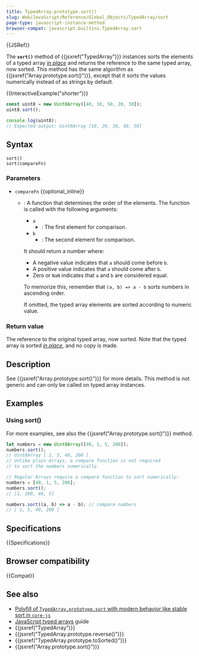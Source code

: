```yaml
---
title: TypedArray.prototype.sort()
slug: Web/JavaScript/Reference/Global_Objects/TypedArray/sort
page-type: javascript-instance-method
browser-compat: javascript.builtins.TypedArray.sort
---
```


{{JSRef}}

The **`sort()`** method of {{jsxref("TypedArray")}} instances sorts the elements of a typed array _[in place](https://en.wikipedia.org/wiki/In-place_algorithm)_ and returns the reference to the same typed array, now sorted. This method has the same algorithm as {{jsxref("Array.prototype.sort()")}}, except that it sorts the values numerically instead of as strings by default.

{{InteractiveExample("shorter")}}

```js interactive-example
const uint8 = new Uint8Array([40, 10, 50, 20, 30]);
uint8.sort();

console.log(uint8);
// Expected output: Uint8Array [10, 20, 30, 40, 50]

```

## Syntax

```js-nolint
sort()
sort(compareFn)
```

### Parameters

- `compareFn` {{optional_inline}}

  - : A function that determines the order of the elements. The function is called with the following arguments:

    - `a`
      - : The first element for comparison.
    - `b`
      - : The second element for comparison.

    It should return a number where:

    - A negative value indicates that `a` should come before `b`.
    - A positive value indicates that `a` should come after `b`.
    - Zero or `NaN` indicates that `a` and `b` are considered equal.

    To memorize this, remember that `(a, b) => a - b` sorts numbers in ascending order.

    If omitted, the typed array elements are sorted according to numeric value.

### Return value

The reference to the original typed array, now sorted. Note that the typed array is sorted _[in place](https://en.wikipedia.org/wiki/In-place_algorithm)_, and no copy is made.

## Description

See {{jsxref("Array.prototype.sort()")}} for more details. This method is not generic and can only be called on typed array instances.

## Examples

### Using sort()

For more examples, see also the {{jsxref("Array.prototype.sort()")}} method.

```js
let numbers = new Uint8Array([40, 1, 5, 200]);
numbers.sort();
// Uint8Array [ 1, 5, 40, 200 ]
// Unlike plain Arrays, a compare function is not required
// to sort the numbers numerically.

// Regular Arrays require a compare function to sort numerically:
numbers = [40, 1, 5, 200];
numbers.sort();
// [1, 200, 40, 5]

numbers.sort((a, b) => a - b); // compare numbers
// [ 1, 5, 40, 200 ]
```

## Specifications

{{Specifications}}

## Browser compatibility

{{Compat}}

## See also

- [Polyfill of `TypedArray.prototype.sort` with modern behavior like stable sort in `core-js`](https://github.com/zloirock/core-js#ecmascript-typed-arrays)
- [JavaScript typed arrays](/en-US/docs/Web/JavaScript/Guide/Typed_arrays) guide
- {{jsxref("TypedArray")}}
- {{jsxref("TypedArray.prototype.reverse()")}}
- {{jsxref("TypedArray.prototype.toSorted()")}}
- {{jsxref("Array.prototype.sort()")}}

